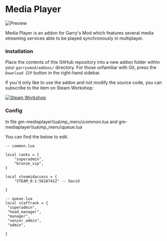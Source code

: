 Media Player
============

![Preview](http://images.akamai.steamusercontent.com/ugc/403430334757512796/4EFCE2D358BCAF42389E36B62CB11E9849842E07/)

Media Player is an addon for Garry's Mod which features several media streaming services able to be played synchronously in multiplayer.

### Installation ###

Place the contents of this GitHub repository into a new addon folder within your `garrysmod/addons/` directory. For those unfamiliar with Git, press the `Download ZIP` button in the right-hand sidebar.

If you'd only like to use the addon and not modify the source code, you can subscribe to the item on Steam Workshop:

[![Steam Workshop](http://www.pixeltailgames.com/elevator/images/workshop_button.png)](http://steamcommunity.com/sharedfiles/filedetails/?id=546392647)

### Config ###
In file gm-mediaplayer\lua\mp_menu\common.lua and gm-mediaplayer\lua\mp_menu\queue.lua

You can find the below to edit.



```glua
-- common.lua

local ranks = {
	"superadmin",
	"bronze_vip",
}

local steamidaccess = {
  	"STEAM_0:1:56187412" -- David

}

-- queue.lua
local staffrank = {
 "superadmin",
 "head_manager",
 "manager",
 "senior_admin",
 "admin",

}
```

